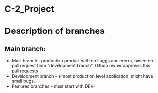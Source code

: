 # C-2_Project

<h1>Description of branches</h1>
<h2>Main branch:</h2>
<ul>
  <li>Main branch - production product with no buggs and erorrs, based on pull request from "development branch", Github owner approves this pull requests</li>
  <li>Development branch - almost production level application, might have small bugs.</li>
  <li>Features branches - must start with DEV-</li>
</ul>
